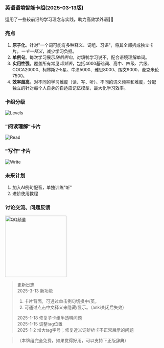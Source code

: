 ### 英语语境智能卡组(2025-03-13版)
运用了一些较前沿的学习理念与实践，助力高效学外语🚀🚀  

### 亮点
1. **原子化**。针对"一个词可能有多种释义、词组、习语"，将其全部拆成独立卡片。*一卡一释义*，减少学习负担。
2. **单例句**。每次学习展示*随机例句*。对填鸭学习说不，配合语境理解单词。
3. **实用性强**。覆盖所有常见*词频表*，包括4000基础词、高中、四级、六级、COCA20000、柯林斯2-5星、牛津5000、雅思8000、朗文9000、麦克米伦7500。
4. **效率超高**。对不同的学习维度（读、写、听）、不同的词义频率和难度，分配独立的针对每个人自身的自适应记忆模型，最大化学习效率。



### 卡组分级
![Levels](https://i.postimg.cc/25Rs83nH/v3-deck-split.png)
### "阅读理解"卡片
![Read](https://i.postimg.cc/1zGLgPHy/v3-read.png)
### "写作"卡片
![Write](https://i.postimg.cc/JnRSZg6Z/v3-write.png)


### 未来计划
1. 加入AI例句配音，单独训练"听"
2. 进阶使用教程

### 讨论交流、问题反馈
<img src="https://i.postimg.cc/mDf6gd3Z/20250115104103.jpg" alt="QQ频道" width="200" />

> 更新日志  
> 2025-3-13 新功能  
> 1. 卡片背面，可通过单击例句切换中/英。  
> 2. 可通过点击中文释义来隐藏/显示。（anki关闭后失效）  
> 
> 2025-1-18 修复子卡组半透明问题  
> 2025-1-15 调整tag位置  
> 2025-1-2 增大tag字号；修复近义词辨析卡不正常展示的问题  

> （本牌组完全免费，如果觉得好用，可以支持下正版辞典）


